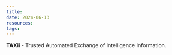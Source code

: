 ```yaml
---
title: 
date: 2024-06-13
resources: 
tags:
---
```

**TAXii** - Trusted Automated Exchange of Intelligence Information.